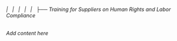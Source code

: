 ###### |   |   |   |   |   ├── Training for Suppliers on Human Rights and Labor Compliance

*Add content here*